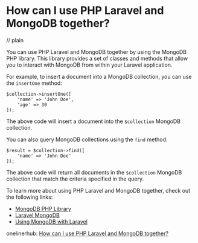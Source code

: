 # How can I use PHP Laravel and MongoDB together?
// plain

You can use PHP Laravel and MongoDB together by using the MongoDB PHP library. This library provides a set of classes and methods that allow you to interact with MongoDB from within your Laravel application.

For example, to insert a document into a MongoDB collection, you can use the `insertOne` method:
```
$collection->insertOne([
    'name' => 'John Doe',
    'age' => 30
]);
```

The above code will insert a document into the `$collection` MongoDB collection.

You can also query MongoDB collections using the `find` method:
```
$result = $collection->find([
    'name' => 'John Doe'
]);
```

The above code will return all documents in the `$collection` MongoDB collection that match the criteria specified in the query.

To learn more about using PHP Laravel and MongoDB together, check out the following links:

- [MongoDB PHP Library](https://docs.mongodb.com/php-library/)
- [Laravel MongoDB](https://laravel-mongodb.com/)
- [Using MongoDB with Laravel](https://www.cloudways.com/blog/using-mongodb-with-laravel/)

onelinerhub: [How can I use PHP Laravel and MongoDB together?](https://onelinerhub.com/php-laravel/how-can-i-use-php-laravel-and-mongodb-together)